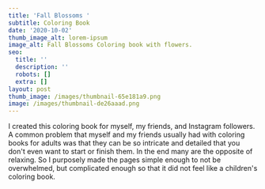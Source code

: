 ```yaml
---
title: 'Fall Blossoms '
subtitle: Coloring Book
date: '2020-10-02'
thumb_image_alt: lorem-ipsum
image_alt: Fall Blossoms Coloring book with flowers.
seo:
  title: ''
  description: ''
  robots: []
  extra: []
layout: post
thumb_image: /images/thumbnail-65e181a9.png
image: /images/thumbnail-de26aaad.png
---
```

I created this coloring book for myself, my friends, and Instagram followers. A common problem that myself and my friends usually had with coloring books for adults was that they can be so intricate and detailed that you don't even want to start or finish them. In the end many are the opposite of relaxing. So I purposely made the pages simple enough to not be overwhelmed, but complicated enough so that it did not feel like a children's coloring book. 
